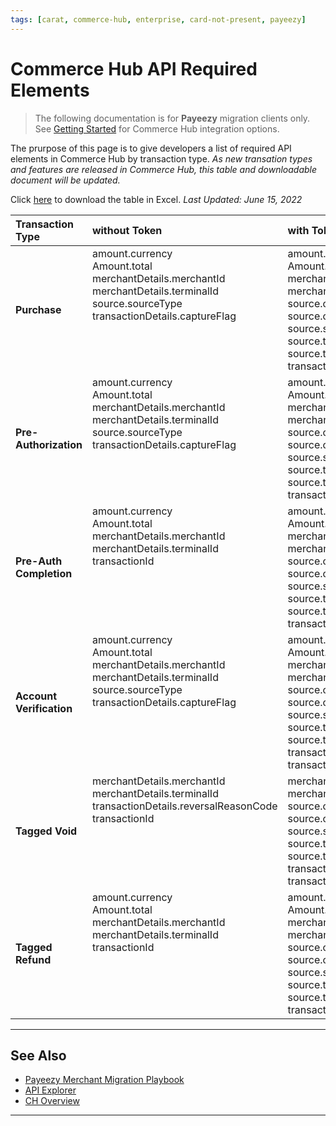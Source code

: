 ```yaml
---
tags: [carat, commerce-hub, enterprise, card-not-present, payeezy]
---
```


# Commerce Hub API Required Elements

<!-- theme: danger -->
>  The following documentation is for **Payeezy** migration clients only. See [Getting Started](?path=docs/Getting-Started/Getting-Started-General.md) for Commerce Hub integration options.

The prurpose of this page is to give developers a list of required API elements in Commerce Hub by transaction type.  _As new transation types and features are released in Commerce Hub, this table and downloadable document will be updated._  

Click [here](?path=/docs/Resources/Guides/Payeezy/Commerce_Hub_Required_API_Elements.xlsx) to download the table in Excel. _Last Updated: June 15, 2022_

| Transaction Type | without Token | with Token|
| :-------------------------------------- | :------------- |:----------------|
|**Purchase** | amount.currency <br> Amount.total <br> merchantDetails.merchantId <br> merchantDetails.terminalId <br> source.sourceType <br> transactionDetails.captureFlag  <br> <br> <br> <br> <br> | amount.currency <br> Amount.total <br> merchantDetails.merchantId <br> merchantDetails.terminalId <br> source.card.expirationMonth <br> source.card.expirationYear <br>  source.sourceType <br> source.tokenData <br> source.tokenSource <br> transactionDetails.captureFlag |
|**Pre-Authorization** | amount.currency <br> Amount.total <br> merchantDetails.merchantId <br> merchantDetails.terminalId <br> source.sourceType <br> transactionDetails.captureFlag  <br> <br> <br> <br> <br> | amount.currency <br> Amount.total <br> merchantDetails.merchantId <br> merchantDetails.terminalId <br> source.card.expirationMonth <br> source.card.expirationYear <br>  source.sourceType <br> source.tokenData <br> source.tokenSource <br> transactionDetails.captureFlag |
|**Pre-Auth Completion** | amount.currency <br> Amount.total <br> merchantDetails.merchantId <br> merchantDetails.terminalId <br> transactionId <br> <br> <br> <br> <br> <br> | amount.currency <br> Amount.total <br> merchantDetails.merchantId <br> merchantDetails.terminalId <br> source.card.expirationMonth <br> source.card.expirationYear <br>  source.sourceType <br> source.tokenData <br> source.tokenSource <br> transactionId  |
|**Account Verification** | amount.currency <br> Amount.total <br> merchantDetails.merchantId <br> merchantDetails.terminalId <br> source.sourceType <br> transactionDetails.captureFlag  <br> <br> <br> <br> <br> <br> | amount.currency <br> Amount.total <br> merchantDetails.merchantId <br> merchantDetails.terminalId <br> source.card.expirationMonth <br> source.card.expirationYear <br>  source.sourceType <br> source.tokenData <br> source.tokenSource <br> transactionDetails.captureFlag <br> transactionDetails.createToken |
|**Tagged Void** |  merchantDetails.merchantId <br> merchantDetails.terminalId <br> transactionDetails.reversalReasonCode <br> transactionId <br> <br> <br> <br> <br> <br> |  merchantDetails.merchantId <br> merchantDetails.terminalId <br> source.card.expirationMonth <br> source.card.expirationYear <br>  source.sourceType <br> source.tokenData <br> source.tokenSource <br> transactionDetails.reversalReasonCode <br> transactionId |
|**Tagged Refund** | amount.currency <br> Amount.total <br> merchantDetails.merchantId <br> merchantDetails.terminalId <br> transactionId <br> <br> <br> <br> <br> <br> | amount.currency <br> Amount.total <br> merchantDetails.merchantId <br> merchantDetails.terminalId <br> source.card.expirationMonth <br> source.card.expirationYear <br>  source.sourceType <br> source.tokenData <br> source.tokenSource <br> transactionId  |

---

## See Also

- [Payeezy Merchant Migration Playbook](?path=docs/Resources/Guides/Payeezy/Payeezy-Migration-ExtendedLanding.md)
- [API Explorer](../api/?type=post&path=/payments/v1/charges)
- [CH Overview](?path=docs/Getting-Started/Getting-Started-General.md)



---
